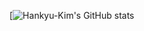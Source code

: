 [![Hankyu-Kim's GitHub stats](https://github-readme-stats.vercel.app/api?username=hankyu-kim&show_icons=true&theme=radical)
